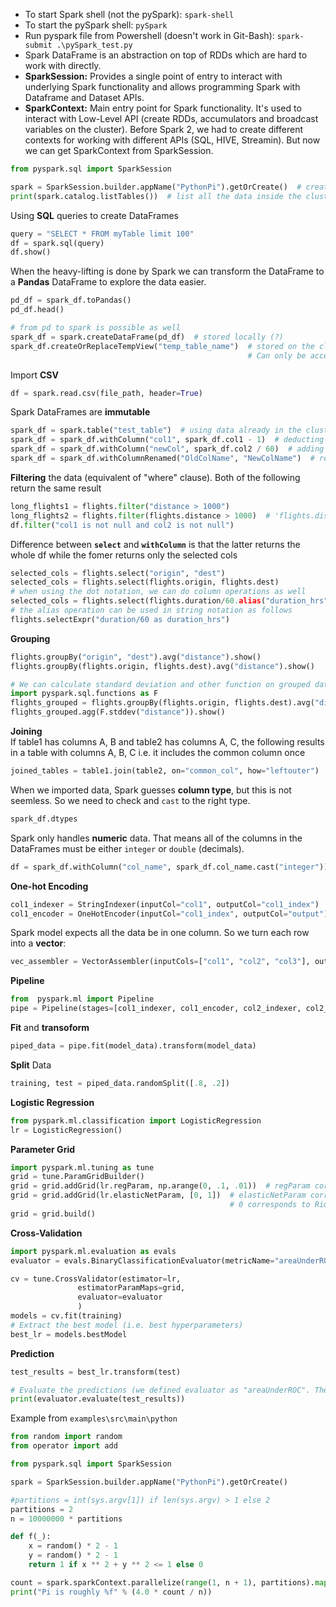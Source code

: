 - To start Spark shell (not the pySpark): `spark-shell`
- To start the pySpark shell: `pySpark`
- Run pyspark file from Powershell (doesn't work in Git-Bash): `spark-submit .\pySpark_test.py`
- Spark DataFrame is an abstraction on top of RDDs which are hard to work with directly.
- **SparkSession:** Provides a single point of entry to interact with underlying Spark functionality and allows programming Spark with Dataframe and Dataset APIs. 
- **SparkContext:** Main entry point for Spark functionality. It's used to interact with Low-Level API (create RDDs, accumulators and broadcast variables on the cluster). Before Spark 2, we had to create different contexts for working with different APIs (SQL, HIVE, Streamin). But now we can get SparkContext from SparkSession.

```python
from pyspark.sql import SparkSession

spark = SparkSession.builder.appName("PythonPi").getOrCreate()  # create a SparkSession
print(spark.catalog.listTables())  # list all the data inside the cluster. 
```
Using **SQL** queries to create DataFrames
```python
query = "SELECT * FROM myTable limit 100"
df = spark.sql(query)
df.show()
```
When the heavy-lifting is done by Spark we can transform the DataFrame to a **Pandas** DataFrame to explore the data easier.
```python
pd_df = spark_df.toPandas()
pd_df.head()

# from pd to spark is possible as well
spark_df = spark.createDataFrame(pd_df)  # stored locally (?)
spark_df.createOrReplaceTempView("temp_table_name")  # stored on the cluster. 
                                                     # Can only be accessed from the current session
```                                                       
Import **CSV**
```python
df = spark.read.csv(file_path, header=True)
```

Spark DataFrames are **immutable**
```python
spark_df = spark.table("test_table")  # using data already in the cluster
spark_df = spark_df.withColumn("col1", spark_df.col1 - 1)  # deducting 1 from all elements of the column "col1"
spark_df = spark_df.withColumn("newCol", spark_df.col2 / 60)  # adding a new column constricted from an existing column
spark_df = spark_df.withColumnRenamed("OldColName", "NewColName")  # rename a column
```
**Filtering** the data (equivalent of "where" clause). Both of the following return the same result
```python
long_flights1 = flights.filter("distance > 1000")
long_flights2 = flights.filter(flights.distance > 1000)  # 'flights.distance > 1000' returns a boolean column
df.filter("col1 is not null and col2 is not null")
```

Difference between **`select`** and **`withColumn`** is that the latter returns the whole df while the fomer returns only the selected cols
```python
selected_cols = flights.select("origin", "dest")
selected_cols = flights.select(flights.origin, flights.dest)  
# when using the dot notation, we can do column operations as well
selected_cols = flights.select(flights.duration/60.alias("duration_hrs"), flights.dest) 
# the alias operation can be used in string notation as follows
flights.selectExpr("duration/60 as duration_hrs")
```
**Grouping**
```python
flights.groupBy("origin", "dest").avg("distance").show()
flights.groupBy(flights.origin, flights.dest).avg("distance").show()

# We can calculate standard deviation and other function on grouped data as follows
import pyspark.sql.functions as F
flights_grouped = flights.groupBy(flights.origin, flights.dest).avg("distance")  # from the last line of code above
flights_grouped.agg(F.stddev("distance")).show()
```
**Joining**  
If table1 has columns A, B and table2 has columns A, C, the following results in a table with columns A, B, C i.e. it includes the common column once
```python
joined_tables = table1.join(table2, on="common_col", how="leftouter")
```

When we imported data, Spark guesses **column type**, but this is not seemless. So we need to check and `cast` to the right type.
```python
spark_df.dtypes
```

Spark only handles **numeric** data. That means all of the columns in the DataFrames must be either `integer` or `double` (decimals).
```python
df = spark_df.withColumn("col_name", spark_df.col_name.cast("integer"))
```

**One-hot Encoding**
```python
col1_indexer = StringIndexer(inputCol="col1", outputCol="col1_index")
col1_encoder = OneHotEncoder(inputCol="col1_index", outputCol="output")
```
Spark model expects all the data be in one column. So we turn each row into a **vector**:
```python
vec_assembler = VectorAssembler(inputCols=["col1", "col2", "col3"], outputCol="features")
```
**Pipeline**
```python
from  pyspark.ml import Pipeline
pipe = Pipeline(stages=[col1_indexer, col1_encoder, col2_indexer, col2_encoder, vec_assembler])
```
**Fit** and **transoform**
```python
piped_data = pipe.fit(model_data).transform(model_data)
```
**Split** Data
```python
training, test = piped_data.randomSplit([.8, .2])
```
**Logistic Regression**
```python
from pyspark.ml.classification import LogisticRegression
lr = LogisticRegression()
```
**Parameter Grid**
```python
import pyspark.ml.tuning as tune
grid = tune.ParamGridBuilder()
grid = grid.addGrid(lr.regParam, np.arange(0, .1, .01))  # regParam corresponds to lambda
grid = grid.addGrid(lr.elasticNetParam, [0, 1])  # elasticNetParam corresponds to alpha
                                                 # 0 corresponds to Ridge and 1 corresponds to Lasso
grid = grid.build()
```
**Cross-Validation**
```python
import pyspark.ml.evaluation as evals
evaluator = evals.BinaryClassificationEvaluator(metricName="areaUnderROC")

cv = tune.CrossValidator(estimator=lr,
               estimatorParamMaps=grid,
               evaluator=evaluator
               )
models = cv.fit(training)
# Extract the best model (i.e. best hyperparameters)
best_lr = models.bestModel
```
**Prediction**
```python
test_results = best_lr.transform(test)

# Evaluate the predictions (we defined evaluator as "areaUnderROC". The closer to 1, the better the model)
print(evaluator.evaluate(test_results))
```


Example from `examples\src\main\python`
```python
from random import random
from operator import add

from pyspark.sql import SparkSession

spark = SparkSession.builder.appName("PythonPi").getOrCreate()

#partitions = int(sys.argv[1]) if len(sys.argv) > 1 else 2
partitions = 2
n = 10000000 * partitions

def f(_):
    x = random() * 2 - 1
    y = random() * 2 - 1
    return 1 if x ** 2 + y ** 2 <= 1 else 0

count = spark.sparkContext.parallelize(range(1, n + 1), partitions).map(f).reduce(add)
print("Pi is roughly %f" % (4.0 * count / n))
```
